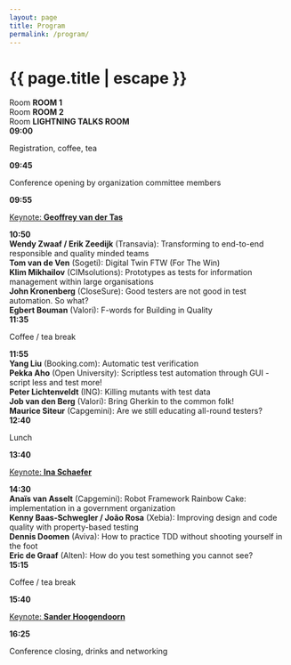 ```yaml
---
layout: page
title: Program
permalink: /program/
---
```


<h1 class="page-title">{{ page.title | escape }}</h1>

<div class="section">
		<div class="row">
			<div class="col s1"></div>
			<div class="col s3 center">Room <b>ROOM 1</b></div>
			<div class="col s3 center">Room <b>ROOM 2</b></div>
			<div class="col s3 center">Room <b>LIGHTNING TALKS ROOM</b></div>
		</div>
		<div class="row">
        	<div class="col s1 right-align"><b>09:00</b></div>
          	<div class="col s9 center"><p>Registration, coffee, tea</p></div>
        </div>
		<div class="row">
			<div class="col s1 right-align"><b>09:45</b></div>
  		<div class="col s9 center light-green lighten-3"><p>Conference opening by organization committee members</p></div>
		</div>
		<div class="row">
			<div class="col s1 right-align"><b>09:55</b></div>
  		<div class="col s9 center light-green lighten-3"><p><a href="/keynotes#keynote2">Keynote: <b>Geoffrey van der Tas</b></a></p></div>
		</div>
		<div class="row">
			<div class="col s1 right-align"><b>10:50</b></div>
			<div class="col s3"><b>Wendy Zwaaf / Erik Zeedijk</b> (Transavia): Transforming to end-to-end responsible and quality minded teams</div>
			<div class="col s3"><b>Tom van de Ven</b> (Sogeti): Digital Twin FTW (For The Win)</div>
			<div class="col s3"><b>Klim Mikhailov</b> (CIMsolutions): Prototypes as tests for information management within large organisations<br/><b>John Kronenberg</b> (CloseSure): Good testers are not good in test automation. So what?<br/><b>Egbert Bouman</b> (Valori): F-words for Building in Quality</div>
		</div>
		<div class="row">
            <div class="col s1 right-align"><b>11:35</b></div>
            <div class="col s9 center light-green lighten-3"><p>Coffee / tea break</p></div>
        </div>
		<div class="row">
			<div class="col s1 right-align"><b>11:55</b></div>
			<div class="col s3"><b>Yang Liu</b> (Booking.com): Automatic test verification</div>
			<div class="col s3"><b>Pekka Aho</b> (Open University): Scriptless test automation through GUI - script less and test more!</div>
			<div class="col s3"><b>Peter Lichtenveldt</b> (ING): Killing mutants with test data<br/><b>Job van den Berg</b> (Valori): Bring Gherkin to the common folk!<br/><b>Maurice Siteur</b> (Capgemini): Are we still educating all-round testers?</div>
		</div>
		<div class="row">
            <div class="col s1 right-align"><b>12:40</b></div>
            <div class="col s9 center light-green lighten-3"><p>Lunch</p></div>
        </div>
        <div class="row">
        	<div class="col s1 right-align"><b>13:40</b></div>
          	<div class="col s9 center light-green lighten-3"><p><a href="/keynotes#keynote3">Keynote: <b>Ina Schaefer</b></a></p></div>
        </div>
		<div class="row">
			<div class="col s1 right-align"><b>14:30</b></div>
			<div class="col s3"><b>Anaïs van Asselt</b> (Capgemini): Robot Framework Rainbow Cake: implementation in a government organization</div>
			<div class="col s3"><b>Kenny Baas-Schwegler / João Rosa</b> (Xebia): Improving design and code quality with property-based testing</div>
			<div class="col s3"><b>Dennis Doomen</b> (Aviva): How to practice TDD without shooting yourself in the foot<br/><b>Eric de Graaf</b> (Alten): How do you test something you cannot see?</div>
		</div>
		<div class="row">
            <div class="col s1 right-align"><b>15:15</b></div>
            <div class="col s9 center light-green lighten-3"><p>Coffee / tea break</p></div>
        </div>
		<div class="row">
            <div class="col s1 right-align"><b>15:40</b></div>
            <div class="col s9 center light-green lighten-3"><p><a href="/keynotes#keynote1">Keynote: <b>Sander Hoogendoorn</b></a></p></div>
        </div>
		<div class="row">
            <div class="col s1 right-align"><b>16:25</b></div>
            <div class="col s9 center light-green lighten-3"><p>Conference closing, drinks and networking</p></div>
        </div>
</div>
